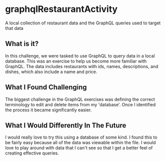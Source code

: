 # graphqlRestaurantActivity
A local collection of restaurant data and the GraphQL queries used to target that data

## What is it?
In this challenge, we were tasked to use GraphQL to query data in a local database. This was an exercise to help us become more familiar with GraphQL. The data includes restaurants with ids, names, descriptions, and dishes, which also include a name and price.

## What I Found Challenging
The biggest challenge in the GraphQL exercises was defining the correct terminology to edit and delete items from my 'database'. Once I identified the process it became significantly easier.

## What I Would Differently In The Future
I would really love to try this using a database of some kind. I found this to be fairly easy because all of the data was viewable within the file. I would love to play around with data that I can't see so that I get a better feel of creating effective queries. 
